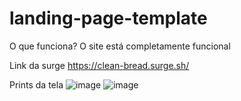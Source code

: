 # landing-page-template

O que funciona? 
O site está completamente funcional

Link da surge 
https://clean-bread.surge.sh/


Prints da tela
![image](https://user-images.githubusercontent.com/72330142/150618194-f76fa7ea-fa11-40db-b2e5-c0bbb167f647.png)
![image](https://user-images.githubusercontent.com/72330142/150618231-8b89b32f-cf87-48cc-b00b-da4229143c9a.png)

